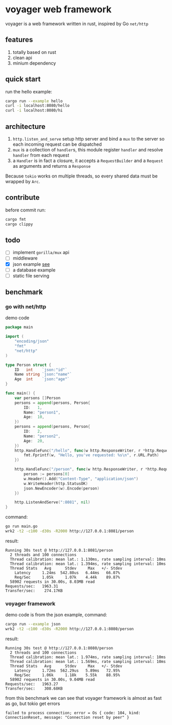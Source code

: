 # voyager web framework

voyager is a web framework written in rust, inspired by Go `net/http`

## features

1. totally based on rust
2. clean api
3. minium dependency

## quick start

run the hello example:

```sh
cargo run --example hello
curl -i localhost:8080/hello
curl -i localhost:8080/hi
```

## architecture

1. `http.listen_and_serve` setup http server and bind a `mux` to the server so each incoming request can be dispatched
2. `mux` is a collection of `handler`s, this module register `handler` and resolve `handler` from each request
3. a `Handler` is in fact a closure, it accepts a `RequestBuilder` and a `Request` as arguments and returns a `Response`

Because `tokio` works on multiple threads, so every shared data must be wrapped by `Arc`.

## contribute

before commit run:

```sh
cargo fmt
cargo clippy
```

## todo

- [ ] implement `gorilla/mux` api
- [ ] middleware
- [x] json example [see](./examples/json.rs)
- [ ] a database example
- [ ] static file serving

## benchmark

### go with net/http

demo code

```go
package main

import (
	"encoding/json"
	"fmt"
	"net/http"
)

type Person struct {
	ID   int    `json:"id"`
	Name string `json:"name"`
	Age  int    `json:"age"`
}

func main() {
	var persons []Person
	persons = append(persons, Person{
		ID:   1,
		Name: "person1",
		Age:  10,
	})
	persons = append(persons, Person{
		ID:   2,
		Name: "person2",
		Age:  20,
	})
	http.HandleFunc("/hello", func(w http.ResponseWriter, r *http.Request) {
		fmt.Fprintf(w, "Hello, you've requested: %s\n", r.URL.Path)
	})

	http.HandleFunc("/person", func(w http.ResponseWriter, r *http.Request) {
		person := persons[0]
		w.Header().Add("Content-Type", "application/json")
		w.WriteHeader(http.StatusOK)
		json.NewEncoder(w).Encode(person)
	})

	http.ListenAndServe(":8081", nil)
}
```

command:

```sh
go run main.go
wrk2 -t2 -c100 -d30s -R2000 http://127.0.0.1:8081/person
```

result:

```log
Running 30s test @ http://127.0.0.1:8081/person
  2 threads and 100 connections
  Thread calibration: mean lat.: 1.130ms, rate sampling interval: 10ms
  Thread calibration: mean lat.: 1.394ms, rate sampling interval: 10ms
  Thread Stats   Avg      Stdev     Max   +/- Stdev
    Latency     1.24ms  542.80us   6.44ms   66.07%
    Req/Sec     1.05k     1.07k    4.44k    89.87%
  58902 requests in 30.00s, 8.03MB read
Requests/sec:   1963.31
Transfer/sec:    274.17KB
```

### voyager framework

demo code is from the json example, command:

```sh
cargo run --example json
wrk2 -t2 -c100 -d30s -R2000 http://127.0.0.1:8080/person
```

result:

```log
Running 30s test @ http://127.0.0.1:8080/person
  2 threads and 100 connections
  Thread calibration: mean lat.: 1.974ms, rate sampling interval: 10ms
  Thread calibration: mean lat.: 1.569ms, rate sampling interval: 10ms
  Thread Stats   Avg      Stdev     Max   +/- Stdev
    Latency     1.72ms  562.29us   5.89ms   72.95%
    Req/Sec     1.06k     1.18k    5.55k    88.95%
  58902 requests in 30.00s, 9.04MB read
Requests/sec:   1963.27
Transfer/sec:    308.68KB
```

from this benchmark we can see that voyager framework is almost as fast as go, but tokio get errors

```log
failed to process connection; error = Os { code: 104, kind: ConnectionReset, message: "Connection reset by peer" }
```
